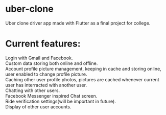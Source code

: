 # uber-clone
 Uber clone driver app made with Flutter as a final project for college.
 
# Current features:
 Login with Gmail and Facebook. <br/>
 Custom data storing both online and offline. <br/>
 Account profile picture management, keeping in cache and storing online, user enabled to change profile picture. <br/>
 Caching other user profile photos, pictures are cached whenever current user has interracted with another user. <br/>
 Chatting with other users. <br/>
 Facebook Messenger inspired Chat screen. <br/>
 Ride verification settings(will be important in future). <br/>
 Display of other user accounts. <br/>
